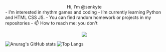 <center> Hi, I’m @senkyte</center>
- I’m interested in rhythm games and coding
- I’m currently learning Python and HTML CSS JS.
- You can find random homework or projects in my repositories
- 📫 How to reach me: you don't

<p align="center">
 <IMG SRC = https://github.com/senkyte/senkyte/blob/main/test.gif>
</p>


![Anurag's GitHub stats](https://github-readme-stats.vercel.app/api?username=senkyte&show_icons=true&theme=dracula)
![Top Langs](https://github-readme-stats.vercel.app/api/top-langs/?username=senkyte&theme=dracula&layout=compact&count_private=true&langs_count=6)</br>
